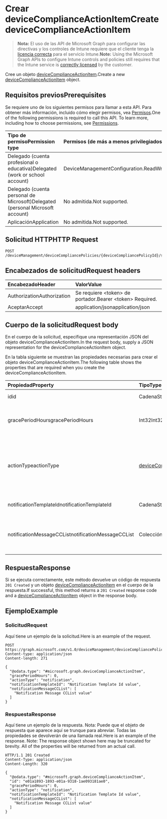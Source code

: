 # <a name="create-devicecomplianceactionitem"></a><span data-ttu-id="41ca2-101">Crear deviceComplianceActionItem</span><span class="sxs-lookup"><span data-stu-id="41ca2-101">Create deviceComplianceActionItem</span></span>

> <span data-ttu-id="41ca2-102">**Nota:** El uso de las API de Microsoft Graph para configurar las directivas y los controles de Intune requiere que el cliente tenga la [licencia correcta](https://go.microsoft.com/fwlink/?linkid=839381) para el servicio Intune.</span><span class="sxs-lookup"><span data-stu-id="41ca2-102">**Note:** Using the Microsoft Graph APIs to configure Intune controls and policies still requires that the Intune service is [correctly licensed](https://go.microsoft.com/fwlink/?linkid=839381) by the customer.</span></span>

<span data-ttu-id="41ca2-103">Cree un objeto [deviceComplianceActionItem](../resources/intune_deviceconfig_devicecomplianceactionitem.md).</span><span class="sxs-lookup"><span data-stu-id="41ca2-103">Create a new [deviceComplianceActionItem](../resources/intune_deviceconfig_devicecomplianceactionitem.md) object.</span></span>
## <a name="prerequisites"></a><span data-ttu-id="41ca2-104">Requisitos previos</span><span class="sxs-lookup"><span data-stu-id="41ca2-104">Prerequisites</span></span>
<span data-ttu-id="41ca2-p101">Se requiere uno de los siguientes permisos para llamar a esta API. Para obtener más información, incluido cómo elegir permisos, vea [Permisos](../../../concepts/permissions_reference.md).</span><span class="sxs-lookup"><span data-stu-id="41ca2-p101">One of the following permissions is required to call this API. To learn more, including how to choose permissions, see [Permissions](../../../concepts/permissions_reference.md).</span></span>

|<span data-ttu-id="41ca2-107">Tipo de permiso</span><span class="sxs-lookup"><span data-stu-id="41ca2-107">Permission type</span></span>|<span data-ttu-id="41ca2-108">Permisos (de más a menos privilegiados)</span><span class="sxs-lookup"><span data-stu-id="41ca2-108">Permissions (from most to least privileged)</span></span>|
|:---|:---|
|<span data-ttu-id="41ca2-109">Delegado (cuenta profesional o educativa)</span><span class="sxs-lookup"><span data-stu-id="41ca2-109">Delegated (work or school account)</span></span>|<span data-ttu-id="41ca2-110">DeviceManagementConfiguration.ReadWrite.All</span><span class="sxs-lookup"><span data-stu-id="41ca2-110">DeviceManagementConfiguration.ReadWrite.All</span></span>|
|<span data-ttu-id="41ca2-111">Delegado (cuenta personal de Microsoft)</span><span class="sxs-lookup"><span data-stu-id="41ca2-111">Delegated (personal Microsoft account)</span></span>|<span data-ttu-id="41ca2-112">No admitida.</span><span class="sxs-lookup"><span data-stu-id="41ca2-112">Not supported.</span></span>|
|<span data-ttu-id="41ca2-113">Aplicación</span><span class="sxs-lookup"><span data-stu-id="41ca2-113">Application</span></span>|<span data-ttu-id="41ca2-114">No admitida.</span><span class="sxs-lookup"><span data-stu-id="41ca2-114">Not supported.</span></span>|

## <a name="http-request"></a><span data-ttu-id="41ca2-115">Solicitud HTTP</span><span class="sxs-lookup"><span data-stu-id="41ca2-115">HTTP Request</span></span>
<!-- {
  "blockType": "ignored"
}
-->
``` http
POST /deviceManagement/deviceCompliancePolicies/{deviceCompliancePolicyId}/scheduledActionsForRule/{deviceComplianceScheduledActionForRuleId}/scheduledActionConfigurations
```

## <a name="request-headers"></a><span data-ttu-id="41ca2-116">Encabezados de solicitud</span><span class="sxs-lookup"><span data-stu-id="41ca2-116">Request headers</span></span>
|<span data-ttu-id="41ca2-117">Encabezado</span><span class="sxs-lookup"><span data-stu-id="41ca2-117">Header</span></span>|<span data-ttu-id="41ca2-118">Valor</span><span class="sxs-lookup"><span data-stu-id="41ca2-118">Value</span></span>|
|:---|:---|
|<span data-ttu-id="41ca2-119">Authorization</span><span class="sxs-lookup"><span data-stu-id="41ca2-119">Authorization</span></span>|<span data-ttu-id="41ca2-120">Se requiere &lt;token&gt; de portador.</span><span class="sxs-lookup"><span data-stu-id="41ca2-120">Bearer &lt;token&gt; Required.</span></span>|
|<span data-ttu-id="41ca2-121">Aceptar</span><span class="sxs-lookup"><span data-stu-id="41ca2-121">Accept</span></span>|<span data-ttu-id="41ca2-122">application/json</span><span class="sxs-lookup"><span data-stu-id="41ca2-122">application/json</span></span>|

## <a name="request-body"></a><span data-ttu-id="41ca2-123">Cuerpo de la solicitud</span><span class="sxs-lookup"><span data-stu-id="41ca2-123">Request body</span></span>
<span data-ttu-id="41ca2-124">En el cuerpo de la solicitud, especifique una representación JSON del objeto deviceComplianceActionItem.</span><span class="sxs-lookup"><span data-stu-id="41ca2-124">In the request body, supply a JSON representation for the deviceComplianceActionItem object.</span></span>

<span data-ttu-id="41ca2-125">En la tabla siguiente se muestran las propiedades necesarias para crear el objeto deviceComplianceActionItem.</span><span class="sxs-lookup"><span data-stu-id="41ca2-125">The following table shows the properties that are required when you create the deviceComplianceActionItem.</span></span>

|<span data-ttu-id="41ca2-126">Propiedad</span><span class="sxs-lookup"><span data-stu-id="41ca2-126">Property</span></span>|<span data-ttu-id="41ca2-127">Tipo</span><span class="sxs-lookup"><span data-stu-id="41ca2-127">Type</span></span>|<span data-ttu-id="41ca2-128">Descripción</span><span class="sxs-lookup"><span data-stu-id="41ca2-128">Description</span></span>|
|:---|:---|:---|
|<span data-ttu-id="41ca2-129">id</span><span class="sxs-lookup"><span data-stu-id="41ca2-129">id</span></span>|<span data-ttu-id="41ca2-130">Cadena</span><span class="sxs-lookup"><span data-stu-id="41ca2-130">String</span></span>|<span data-ttu-id="41ca2-131">Clave de la entidad.</span><span class="sxs-lookup"><span data-stu-id="41ca2-131">Key of the entity.</span></span>|
|<span data-ttu-id="41ca2-132">gracePeriodHours</span><span class="sxs-lookup"><span data-stu-id="41ca2-132">gracePeriodHours</span></span>|<span data-ttu-id="41ca2-133">Int32</span><span class="sxs-lookup"><span data-stu-id="41ca2-133">Int32</span></span>|<span data-ttu-id="41ca2-134">Número de horas de espera hasta que se aplica la acción.</span><span class="sxs-lookup"><span data-stu-id="41ca2-134">Number of hours to wait till the action will be enforced.</span></span> <span data-ttu-id="41ca2-135">Valores válidos de 0 a 8760</span><span class="sxs-lookup"><span data-stu-id="41ca2-135">Valid values 0 to 8760</span></span>|
|<span data-ttu-id="41ca2-136">actionType</span><span class="sxs-lookup"><span data-stu-id="41ca2-136">actionType</span></span>|[<span data-ttu-id="41ca2-137">deviceComplianceActionType</span><span class="sxs-lookup"><span data-stu-id="41ca2-137">deviceComplianceActionType</span></span>](../resources/intune_deviceconfig_devicecomplianceactiontype.md)|<span data-ttu-id="41ca2-138">Qué acción tomar.</span><span class="sxs-lookup"><span data-stu-id="41ca2-138">What action to take.</span></span> <span data-ttu-id="41ca2-139">Los valores posibles son `noAction`, `notification`, `block`, `retire`, `wipe` y `removeResourceAccessProfiles`.</span><span class="sxs-lookup"><span data-stu-id="41ca2-139">The possible values are `noAction`, `notification`, `block`, `retire`, `wipe`, `removeResourceAccessProfiles`, , , , , , or .</span></span>|
|<span data-ttu-id="41ca2-140">notificationTemplateId</span><span class="sxs-lookup"><span data-stu-id="41ca2-140">notificationTemplateId</span></span>|<span data-ttu-id="41ca2-141">Cadena</span><span class="sxs-lookup"><span data-stu-id="41ca2-141">String</span></span>|<span data-ttu-id="41ca2-142">Qué plantilla de mensaje de notificación usar</span><span class="sxs-lookup"><span data-stu-id="41ca2-142">What notification Message template to use</span></span>|
|<span data-ttu-id="41ca2-143">notificationMessageCCList</span><span class="sxs-lookup"><span data-stu-id="41ca2-143">notificationMessageCCList</span></span>|<span data-ttu-id="41ca2-144">Colección string</span><span class="sxs-lookup"><span data-stu-id="41ca2-144">String collection</span></span>|<span data-ttu-id="41ca2-145">Una lista de identificadores de grupo para especificar a quién enviar este mensaje de notificación.</span><span class="sxs-lookup"><span data-stu-id="41ca2-145">A list of group IDs to speicify who to CC this notification message to.</span></span>|



## <a name="response"></a><span data-ttu-id="41ca2-146">Respuesta</span><span class="sxs-lookup"><span data-stu-id="41ca2-146">Response</span></span>
<span data-ttu-id="41ca2-147">Si se ejecuta correctamente, este método devuelve un código de respuesta `201 Created` y un objeto [deviceComplianceActionItem](../resources/intune_deviceconfig_devicecomplianceactionitem.md) en el cuerpo de la respuesta.</span><span class="sxs-lookup"><span data-stu-id="41ca2-147">If successful, this method returns a `201 Created` response code and a [deviceComplianceActionItem](../resources/intune_deviceconfig_devicecomplianceactionitem.md) object in the response body.</span></span>

## <a name="example"></a><span data-ttu-id="41ca2-148">Ejemplo</span><span class="sxs-lookup"><span data-stu-id="41ca2-148">Example</span></span>
### <a name="request"></a><span data-ttu-id="41ca2-149">Solicitud</span><span class="sxs-lookup"><span data-stu-id="41ca2-149">Request</span></span>
<span data-ttu-id="41ca2-150">Aquí tiene un ejemplo de la solicitud.</span><span class="sxs-lookup"><span data-stu-id="41ca2-150">Here is an example of the request.</span></span>
``` http
POST https://graph.microsoft.com/v1.0/deviceManagement/deviceCompliancePolicies/{deviceCompliancePolicyId}/scheduledActionsForRule/{deviceComplianceScheduledActionForRuleId}/scheduledActionConfigurations
Content-type: application/json
Content-length: 271

{
  "@odata.type": "#microsoft.graph.deviceComplianceActionItem",
  "gracePeriodHours": 0,
  "actionType": "notification",
  "notificationTemplateId": "Notification Template Id value",
  "notificationMessageCCList": [
    "Notification Message CCList value"
  ]
}
```

### <a name="response"></a><span data-ttu-id="41ca2-151">Respuesta</span><span class="sxs-lookup"><span data-stu-id="41ca2-151">Response</span></span>
<span data-ttu-id="41ca2-p104">Aquí tiene un ejemplo de la respuesta. Nota: Puede que el objeto de respuesta que aparece aquí se trunque para abreviar. Todas las propiedades se devolverán de una llamada real.</span><span class="sxs-lookup"><span data-stu-id="41ca2-p104">Here is an example of the response. Note: The response object shown here may be truncated for brevity. All of the properties will be returned from an actual call.</span></span>
``` http
HTTP/1.1 201 Created
Content-Type: application/json
Content-Length: 320

{
  "@odata.type": "#microsoft.graph.deviceComplianceActionItem",
  "id": "e01a1893-1893-e01a-9318-1ae093181ae0",
  "gracePeriodHours": 0,
  "actionType": "notification",
  "notificationTemplateId": "Notification Template Id value",
  "notificationMessageCCList": [
    "Notification Message CCList value"
  ]
}
```



